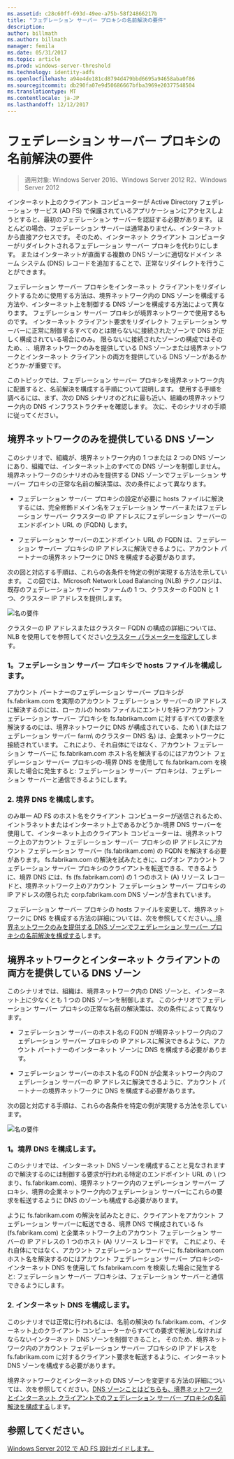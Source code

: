 ```yaml
---
ms.assetid: c28c60ff-693d-49ee-a75b-58f24866217b
title: "フェデレーション サーバー プロキシの名前解決の要件"
description: 
author: billmath
ms.author: billmath
manager: femila
ms.date: 05/31/2017
ms.topic: article
ms.prod: windows-server-threshold
ms.technology: identity-adfs
ms.openlocfilehash: a94e4de181cd8794d479bbd6695a94658aba0f86
ms.sourcegitcommit: db290fa07e9d50686667bfba3969e20377548504
ms.translationtype: MT
ms.contentlocale: ja-JP
ms.lasthandoff: 12/12/2017
---
```

# <a name="name-resolution-requirements-for-federation-server-proxies"></a>フェデレーション サーバー プロキシの名前解決の要件

>適用対象: Windows Server 2016、Windows Server 2012 R2、Windows Server 2012

インターネット上のクライアント コンピューターが Active Directory フェデレーション サービス \(AD FS\) で保護されているアプリケーションにアクセスしようとすると、最初のフェデレーション サーバーを認証する必要があります。 ほとんどの場合、フェデレーション サーバーは通常ありません、インターネットから直接アクセスです。 そのため、インターネット クライアント コンピューターがリダイレクトされるフェデレーション サーバー プロキシを代わりにします。 またはインターネットが直面する複数の DNS ゾーンに適切なドメイン ネーム システム \(DNS\) レコードを追加することで、正常なリダイレクトを行うことができます。  
  
フェデレーション サーバー プロキシをインターネット クライアントをリダイレクトするために使用する方法は、境界ネットワーク内の DNS ゾーンを構成する方法や、インターネット上を制御する DNS ゾーンを構成する方法によって異なります。 フェデレーション サーバー プロキシが境界ネットワークで使用するものです。 インターネット クライアント要求をリダイレクト フェデレーション サーバーに正常に制御するすべてのとは限らないに接続されたゾーンで DNS が正しく構成されている場合にのみ。 限らないに接続されたゾーンの構成ではそのため、:、境界ネットワークのみを提供している DNS ゾーンまたは境界ネットワークとインターネット クライアントの両方を提供している DNS ゾーンがあるかどうか-が重要です。  
  
このトピックでは、フェデレーション サーバー プロキシを境界ネットワーク内に配置すると、名前解決を構成する手順について説明します。 使用する手順を調べるには、まず、次の DNS シナリオのどれに最も近い、組織の境界ネットワーク内の DNS インフラストラクチャを確認します。 次に、そのシナリオの手順に従ってください。  
  
## <a name="dns-zone-serving-only-the-perimeter-network"></a>境界ネットワークのみを提供している DNS ゾーン  
このシナリオで、組織が、境界ネットワーク内の 1 つまたは 2 つの DNS ゾーンにあり、組織では、インターネット上のすべての DNS ゾーンを制御しません。 境界ネットワークのシナリオのみを提供する DNS ゾーンでフェデレーション サーバー プロキシの正常な名前の解決策は、次の条件によって異なります。  
  
-   フェデレーション サーバー プロキシの設定が必要に hosts ファイルに解決するには、完全修飾ドメイン名をフェデレーション サーバーまたはフェデレーション サーバー クラスターの IP アドレスにフェデレーション サーバーのエンドポイント URL の \(FQDN\) します。  
  
-   フェデレーション サーバーのエンドポイント URL の FQDN は、フェデレーション サーバー プロキシの IP アドレスに解決できるように、アカウント パートナーの境界ネットワークに DNS を構成する必要があります。  
  
次の図と対応する手順は、これらの各条件を特定の例が実現する方法を示しています。 この図では、Microsoft Network Load Balancing \(NLB\) テクノロジは、既存のフェデレーション サーバー ファームの 1 つ、クラスターの FQDN と 1 つ、クラスター IP アドレスを提供します。  
  
![名の要件](media/adfs2_deploy_single_fs.gif)  
  
クラスターの IP アドレスまたはクラスター FQDN の構成の詳細については、NLB を使用してを参照してください[クラスター パラメーターを指定して](https://go.microsoft.com/fwlink/?LinkId=75282)します。  
  
### <a name="1-configure-the-hosts-file-on-the-federation-server-proxy"></a>1。フェデレーション サーバー プロキシで hosts ファイルを構成します。  
アカウント パートナーのフェデレーション サーバー プロキシが fs.fabrikam.com を実際のアカウント フェデレーション サーバーの IP アドレスに解決するのには、ローカルの hosts ファイルにエントリを持つアカウント フェデレーション サーバー プロキシを fs.fabrikam.com に対するすべての要求を解決するのには、境界ネットワークに DNS が構成されている、ため \ (またはフェデレーション サーバー farm\ のクラスター DNS 名) は、企業ネットワークに接続されています。 これにより、それ自体にではなく、アカウント フェデレーション サーバーに fs.fabrikam.com ホスト名を解決するのにはアカウント フェデレーション サーバー プロキシの-境界 DNS を使用して fs.fabrikam.com を検索した場合に発生すると: フェデレーション サーバー プロキシは、フェデレーション サーバーと通信できるようにします。  
  
### <a name="2-configure-perimeter-dns"></a>2. 境界 DNS を構成します。  
のみ単一 AD FS のホスト名をクライアント コンピューターが送信されるため、イントラネットまたはインターネット上であるかどうか-境界 DNS サーバーを使用して、インターネット上のクライアント コンピューターは、境界ネットワーク上のアカウント フェデレーション サーバー プロキシの IP アドレスにアカウント フェデレーション サーバー \(fs.fabrikam.com\) の FQDN を解決する必要があります。 fs.fabrikam.com の解決を試みたときに、ログオン アカウント フェデレーション サーバー プロキシのクライアントを転送できる、できるように、境界 DNS には、fs \(fs.fabrikam.com\) の 1 つのホスト \(A\) リソース レコードと、境界ネットワーク上のアカウント フェデレーション サーバー プロキシの IP アドレスの限られた corp.fabrikam.com DNS ゾーンが含まれています。  
  
フェデレーション サーバー プロキシの hosts ファイルを変更して、境界ネットワークに DNS を構成する方法の詳細については、次を参照してください。[、境界ネットワークのみを提供する DNS ゾーンでフェデレーション サーバー プロキシの名前解決を構成する](../../ad-fs/deployment/Configure-Name-Resolution-for-a-Federation-Server-Proxy-in-a-DNS-Zone-That-Serves-Only-the-Perimeter-Network.md)します。  
  
## <a name="dns-zone-serving-both-the-perimeter-network-and-internet-clients"></a>境界ネットワークとインターネット クライアントの両方を提供している DNS ゾーン  
このシナリオでは、組織は、境界ネットワーク内の DNS ゾーンと、インターネット上に少なくとも 1 つの DNS ゾーンを制御します。 このシナリオでフェデレーション サーバー プロキシの正常な名前の解決策は、次の条件によって異なります。  
  
-   フェデレーション サーバーのホスト名の FQDN が境界ネットワーク内のフェデレーション サーバー プロキシの IP アドレスに解決できるように、アカウント パートナーのインターネット ゾーンに DNS を構成する必要があります。  
  
-   フェデレーション サーバーのホスト名の FQDN が企業ネットワーク内のフェデレーション サーバーの IP アドレスに解決できるように、アカウント パートナーの境界ネットワークに DNS を構成する必要があります。  
  
次の図と対応する手順は、これらの各条件を特定の例が実現する方法を示しています。  
  
![名の要件](media/adfs2_deploy_fsp_3DNS.gif)  
  
### <a name="1-configure-perimeter-dns"></a>1。境界 DNS を構成します。  
このシナリオでは、インターネット DNS ゾーンを構成することと見なされますので解決するのには制御する要求が行われる特定のエンドポイント URL の \ (つまり、fs.fabrikam.com\)、境界ネットワーク内のフェデレーション サーバー プロキシ、境界の企業ネットワーク内のフェデレーション サーバーにこれらの要求を転送するように DNS のゾーンも構成する必要があります。  
  
ように fs.fabrikam.com の解決を試みたときに、クライアントをアカウント フェデレーション サーバーに転送できる、境界 DNS で構成されている fs \(fs.fabrikam.com\) と企業ネットワーク上のアカウント フェデレーション サーバーの IP アドレスの 1 つのホスト \(A\) リソース レコードです。 これにより、それ自体にではなく、アカウント フェデレーション サーバーに fs.fabrikam.com ホスト名を解決するのにはアカウント フェデレーション サーバー プロキシの-インターネット DNS を使用して fs.fabrikam.com を検索した場合に発生すると: フェデレーション サーバー プロキシは、フェデレーション サーバーと通信できるようにします。  
  
### <a name="2-configure-internet-dns"></a>2. インターネット DNS を構成します。  
このシナリオでは正常に行われるには、名前の解決の fs.fabrikam.com、インターネット上のクライアント コンピューターからすべての要求で解決しなければならないインターネット DNS ゾーンを制御できること。 そのため、境界ネットワーク内のアカウント フェデレーション サーバー プロキシの IP アドレスを fs.fabrikam.com に対するクライアント要求を転送するように、インターネット DNS ゾーンを構成する必要があります。  
  
境界ネットワークとインターネットの DNS ゾーンを変更する方法の詳細については、次を参照してください。[DNS ゾーンことはどちらも、境界ネットワークとインターネット クライアントでのフェデレーション サーバー プロキシの名前解決を構成する](../../ad-fs/deployment/Configure-Name-Resolution-for-a-Federation-Server-Proxy-in-a-DNS-Zone-That-Serves-Both-the-Perimeter-Network-and-Internet-Clients.md)します。  
  
## <a name="see-also"></a>参照してください。
[Windows Server 2012 で AD FS 設計ガイドします。](AD-FS-Design-Guide-in-Windows-Server-2012.md)
